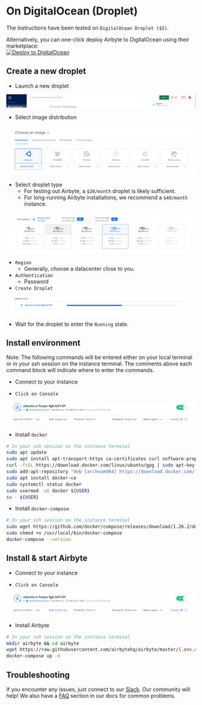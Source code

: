# On DigitalOcean (Droplet)

The instructions have been tested on `DigitalOcean Droplet ($5)`. 

Alternatively, you can one-click deploy Airbyte to DigitalOcean using their marketplace:<br/>
<a href="https://cloud.digitalocean.com/droplets/new?onboarding_origin=marketplace&appId=95451155&image=airbyte&utm_source=deploying-airbyte_on-digitalocean-droplet"><img src="https://www.deploytodo.com/do-btn-blue.svg" alt="Deploy to DigitalOcean" /></a>

## Create a new droplet

* Launch a new droplet

![](../.gitbook/assets/digitalocean_launch_droplet.png)

* Select image distribution 

![](../.gitbook/assets/dg_choose_ditribution.png)

* Select droplet type
  * For testing out Airbyte, a `$20/month` droplet is likely sufficient.
  * For long-running Airbyte installations, we recommend a `$40/month` instance.

![](../.gitbook/assets/dg_droplet_type.png)

* `Region` 
  * Generally, choose a datacenter close to you.
* `Authentication`
  * Password
* `Create Droplet`

![](../.gitbook/assets/dg_droplet_creating.png)

* Wait for the droplet to enter the `Running` state.

## Install environment

Note: The following commands will be entered either on your local terminal or in your ssh session on the instance terminal. The comments above each command block will indicate where to enter the commands.

* Connect to your instance

* `Click on Console`

![](../.gitbook/assets/dg_console.png)

* Install `docker`

```bash
# In your ssh session on the instance terminal
sudo apt update
sudo apt install apt-transport-https ca-certificates curl software-properties-common
curl -fsSL https://download.docker.com/linux/ubuntu/gpg | sudo apt-key add -
sudo add-apt-repository "deb [arch=amd64] https://download.docker.com/linux/ubuntu focal stable"
sudo apt install docker-ce
sudo systemctl status docker
sudo usermod -aG docker ${USER}
su - ${USER}
```

* Install `docker-compose`

```bash
# In your ssh session on the instance terminal
sudo wget https://github.com/docker/compose/releases/download/1.26.2/docker-compose-$(uname -s)-$(uname -m) -O /usr/local/bin/docker-compose
sudo chmod +x /usr/local/bin/docker-compose
docker-compose --version
```
## Install & start Airbyte

* Connect to your instance

* `Click on Console`

![](../.gitbook/assets/dg_console.png)

* Install Airbyte

```bash
# In your ssh session on the instance terminal
mkdir airbyte && cd airbyte
wget https://raw.githubusercontent.com/airbytehq/airbyte/master/{.env,docker-compose.yaml}
docker-compose up -d
```

## Troubleshooting

If you encounter any issues, just connect to our [Slack](https://slack.airbyte.io). Our community will help! We also have a [FAQ](../07-troubleshooting/01-on-deploying.md) section in our docs for common problems.

